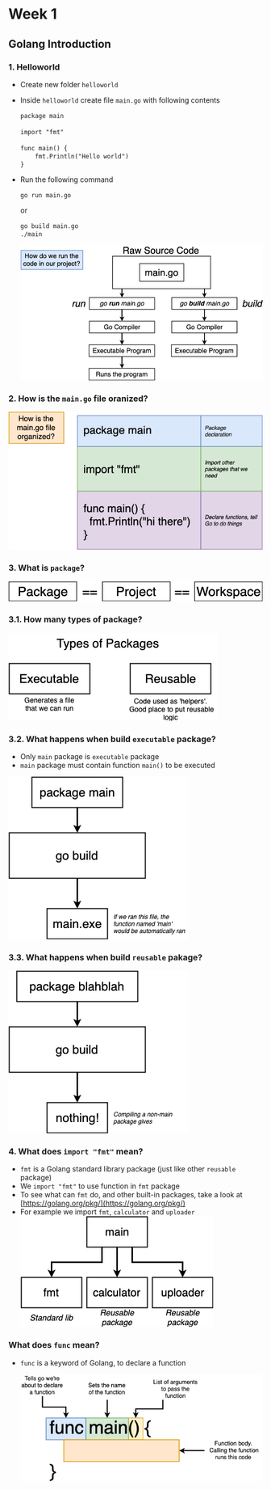# Week 1

## Golang Introduction

### 1. Helloworld

- Create new folder `helloworld`
- Inside `helloworld` create file `main.go` with following contents
    ```
    package main

    import "fmt"

    func main() {
        fmt.Println("Hello world")
    }
    ```

- Run the following command

    ```
    go run main.go
    ```
    or
    ```
    go build main.go
    ./main
    ```

    ![](images/go-build.png)

### 2. How is the `main.go` file oranized?

![](images/code-parts.png)

### 3. What is `package`?

![](images/what-is-package.png)

### 3.1. How many types of package?

![](images/types-of-package.png)

### 3.2. What happens when build `executable` package?

- Only `main` package is `executable` package
- `main` package must contain function `main()` to be executed

![](images/compiling.png)

### 3.3. What happens when build `reusable` pakage?

![](images/reusable.png)

### 4. What does `import "fmt"` mean?

- `fmt` is a Golang standard library package (just like other `reusable` package)
- We `import "fmt"` to use function in `fmt` package
- To see what can `fmt` do, and other built-in packages, take a look at [https://golang.org/pkg/](https://golang.org/pkg/)
- For example we import `fmt`, `calculator` and `uploader`
    ![](images/import.png)

### What does `func` mean?

- `func` is a keyword of Golang, to declare a function

    ![](images/func.png)
